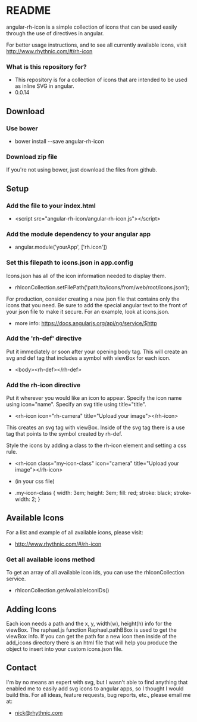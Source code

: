 # README #

angular-rh-icon is a simple collection of icons that can be used easily through the use of directives in angular.

For better usage instructions, and to see all currently available icons,
visit http://www.rhythnic.com/#/rh-icon

### What is this repository for? ###

* This repository is for a collection of icons that are intended to be used as inline SVG in angular.
* 0.0.14

Download
--------
### Use bower ###
 * bower install --save angular-rh-icon

### Download zip file ###
If you're not using bower, just download the files from github.


Setup
-----

### Add the file to your index.html ###

<script src="angular-rh-icon/angular-rh-icon.js"></script>
 * &lt;script src="angular-rh-icon/angular-rh-icon.js"&gt;&lt;/script&gt;



### Add the module dependency to your angular app ###

 * angular.module('yourApp', ['rh.icon'])



### Set this filepath to icons.json in app.config ###
Icons.json has all of the icon information needed to display them.

 * rhIconCollection.setFilePath('path/to/icons/from/web/root/icons.json');
 

For production, consider creating a new json file that contains only the icons that you need.
Be sure to add the special angular text to the front of your json file to make it secure.
For an example, look at icons.json.

 * more info:  https://docs.angularjs.org/api/ng/service/$http



### Add the 'rh-def' directive ###

Put it immediately or soon after your opening body tag.
This will create an svg and def tag that includes a symbol with viewBox for each icon.

<rh-def></rh-def>
 * &lt;body&gt;&lt;rh-def&gt;&lt;/rh-def&gt;
    
    
### Add the rh-icon directive ###

Put it wherever you would like an icon to appear.
Specify the icon name using icon="name".
Specify an svg title using title="title".

<rh-icon icon="rh-camera" title="Upload your image"></rh-icon>
* &lt;rh-icon icon="rh-camera" title="Upload your image"&gt;&lt;/rh-icon&gt;

This creates an svg tag with viewBox.  Inside of the svg tag there is a use tag that
points to the symbol created by rh-def.

Style the icons by adding a class to the rh-icon element and setting a css rule.
<rh-icon class="my-icon-class" icon="rh-camera" title="Upload your image"></rh-icon>
* &lt;rh-icon class="my-icon-class" icon="camera" title="Upload your image"&gt;&lt;/rh-icon&gt;

* (in your css file)
* .my-icon-class {
      width: 3em;
      height: 3em;
      fill: red;
      stroke: black;
      stroke-width: 2;
    }

Available Icons
---------------
For a list and example of all available icons, please visit:

 * http://www.rhythnic.com/#/rh-icon
 
 ### Get all available icons method ###
 To get an array of all available icon ids, you can use the rhIconCollection service.
  * rhIconCollection.getAvailableIconIDs()

Adding Icons
------------
Each icon needs a path and the x, y, width(w), height(h) info for the viewBox.
The raphael.js function Raphael.pathBBox is used to get the viewBox info.
If you can get the path for a new icon then inside of the add_icons directory
there is an html file that will help you produce the object to insert into
your custom icons.json file.


Contact
-------
I'm by no means an expert with svg, but I wasn't able to find anything that enabled me to
easily add svg icons to angular apps, so I thought I would build this.  For all ideas,
feature requests, bug reports, etc., please email me at:  

 * nick@rhythnic.com